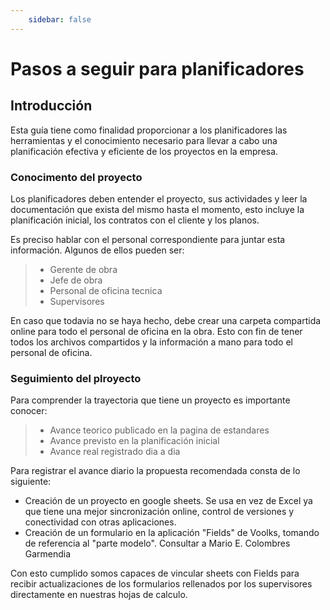 ```yaml
---
    sidebar: false
---
```

# Pasos a seguir para planificadores

## Introducción

Esta guía tiene como finalidad proporcionar a los planificadores las herramientas y el conocimiento necesario para llevar a cabo una planificación efectiva y eficiente de los proyectos en la empresa.

### Conocimento del proyecto

Los planificadores deben entender el proyecto, sus actividades y leer la documentación que exista del mismo hasta el momento, esto incluye la planificación inicial, los contratos con el cliente y los planos.

Es preciso hablar con el personal correspondiente para juntar esta información. Algunos de ellos pueden ser:

> - Gerente de obra
> - Jefe de obra
> - Personal de oficina tecnica
> - Supervisores

En caso que todavia no se haya hecho, debe crear una carpeta compartida online para todo el personal de oficina en la obra. Esto con fin de tener todos los archivos compartidos y la información a mano para todo el personal de oficina.

### Seguimiento del plroyecto

Para comprender la trayectoria que tiene un proyecto es importante conocer:
> - Avance teorico publicado en la pagina de estandares
> - Avance previsto en la planificación inicial
> - Avance real registrado dia a dia

Para registrar el avance diario la propuesta recomendada consta de lo siguiente:

- Creación de un proyecto en google sheets. Se usa en vez de Excel ya que tiene una mejor sincronización online, control de versiones y conectividad con otras aplicaciones.
- Creación de un formulario en la aplicación "Fields" de Voolks, tomando de referencia al "parte modelo". Consultar a Mario E. Colombres Garmendia

Con esto cumplido somos capaces de vincular sheets con Fields para recibir actualizaciones de los formularios rellenados por los supervisores directamente en nuestras hojas de calculo. 
